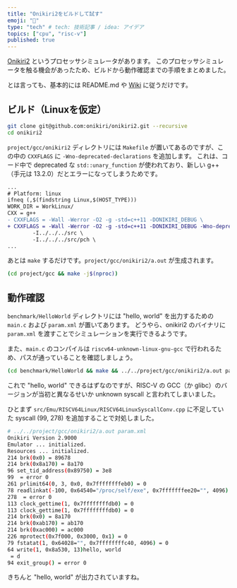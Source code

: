 ```yaml
---
title: "Onikiri2をビルドして試す"
emoji: "🍙"
type: "tech" # tech: 技術記事 / idea: アイデア
topics: ["cpu", "risc-v"]
published: true
---
```


[Onikiri2](https://github.com/onikiri/onikiri2) というプロセッサシミュレータがあります。
このプロセッサシミュレータを触る機会があったため、ビルドから動作確認までの手順をまとめました。

とは言っても、基本的には README.md や [Wiki](https://www.mtl.t.u-tokyo.ac.jp/~onikiri2/wiki/index.php?%E4%BB%95%E6%A7%98/%E3%83%97%E3%83%AD%E3%82%B8%E3%82%A7%E3%82%AF%E3%83%88/%E3%83%93%E3%83%AB%E3%83%89) に従うだけです。

## ビルド（Linuxを仮定）

```bash
git clone git@github.com:onikiri/onikiri2.git --recursive
cd onikiri2
```

`project/gcc/onikiri2` ディレクトリには `Makefile` が置いてあるのですが、この中の `CXXFLAGS` に `-Wno-deprecated-declarations` を追加します。
これは、コード中で deprecated な `std::unary_function` が使われており、新しい g++（手元は 13.2.0）だとエラーになってしまうためです。

```diff
...
# Platform: linux
ifneq (,$(findstring Linux,$(HOST_TYPE)))
WORK_DIR = WorkLinux/
CXX = g++
- CXXFLAGS = -Wall -Werror -O2 -g -std=c++11 -DONIKIRI_DEBUG \
+ CXXFLAGS = -Wall -Werror -O2 -g -std=c++11 -DONIKIRI_DEBUG -Wno-deprecated-declarations \
        -I../../../src \
        -I../../../src/pch \
...
```

あとは `make` するだけです。`project/gcc/onikiri2/a.out` が生成されます。

```bash
(cd project/gcc && make -j$(nproc))
```

## 動作確認

`benchmark/HelloWorld` ディレクトリには "hello, world" を出力するための `main.c` および `param.xml` が置いてあります。
どうやら、onikiri2 のバイナリに `param.xml` を渡すことでシミュレーションを実行できるようです。

また、`main.c` のコンパイルは `riscv64-unknown-linux-gnu-gcc` で行われるため、パスが通っていることを確認しましょう。

```bash
(cd benchmark/HelloWorld && make && ../../project/gcc/onikiri2/a.out param.xml)
```

これで "hello, world" できるはずなのですが、RISC-V の GCC（か glibc）のバージョンが当初と異なるせいか unknown syscall と言われてしまいました。

ひとまず `src/Emu/RISCV64Linux/RISCV64LinuxSyscallConv.cpp` に不足していた syscall (99, 278) を追加することで対処しました。

```bash
# ../../project/gcc/onikiri2/a.out param.xml
Onikiri Version 2.9000
Emulator ... initialized.
Resources ... initialized.
214 brk(0x0) = 89678
214 brk(0x8a170) = 8a170
96 set_tid_address(0x89750) = 3e8
99  = error 0
261 prlimit64(0, 3, 0x0, 0x7ffffffffeb0) = 0
78 readlinkat(-100, 0x64540="/proc/self/exe", 0x7fffffffee20="", 4096) = 0
278  = error 0
113 clock_gettime(1, 0x7ffffffffdb0) = 0
113 clock_gettime(1, 0x7ffffffffdb0) = 0
214 brk(0x0) = 8a170
214 brk(0xab170) = ab170
214 brk(0xac000) = ac000
226 mprotect(0x7f000, 0x3000, 0x1) = 0
79 fstatat(1, 0x64028="", 0x7ffffffffc40, 4096) = 0
64 write(1, 0x8a530, 13)hello, world
 = d
94 exit_group() = error 0
```

きちんと "hello, world" が出力されていますね。
